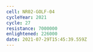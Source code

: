 ```yaml
---
cell: NR02-GOLF-04
cycleYear: 2021
cycle: 27
resistance: 7000000
enlightened: 226000
date: 2021-07-29T15:45:39.559Z
---
```

